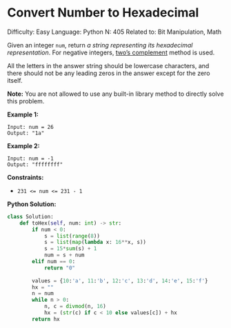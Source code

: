 # Convert Number to Hexadecimal

Difficulty: Easy
Language: Python
N: 405
Related to: Bit Manipulation, Math

Given an integer `num`, return *a string representing its hexadecimal representation*. For negative integers, [two’s complement](https://en.wikipedia.org/wiki/Two%27s_complement) method is used.

All the letters in the answer string should be lowercase characters, and there should not be any leading zeros in the answer except for the zero itself.

**Note:** You are not allowed to use any built-in library method to directly solve this problem.

**Example 1:**

```
Input: num = 26
Output: "1a"

```

**Example 2:**

```
Input: num = -1
Output: "ffffffff"

```

**Constraints:**

- `231 <= num <= 231 - 1`

**Python Solution:**

```python
class Solution:
    def toHex(self, num: int) -> str:
        if num < 0:
            s = list(range(8))
            s = list(map(lambda x: 16**x, s))
            s = 15*sum(s) + 1
            num = s + num
        elif num == 0:
            return "0"
        
        values = {10:'a', 11:'b', 12:'c', 13:'d', 14:'e', 15:'f'}
        hx = ""
        n = num
        while n > 0:
            n, c = divmod(n, 16)            
            hx = (str(c) if c < 10 else values[c]) + hx
        return hx
```